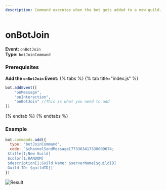 ```yaml
---
description: Command executes when the bot gets added to a new guild. 
---
```

# onBotJoin
**Event:** `onBotJoin`\
**Type:** `botJoinCommand`

### Prerequisites 
**Add the `onBotJoin` Event:**
{% tabs %} {% tab title="index.js" %}
```javascript
bot.addEvent([
    "onMessage",
    "onInteraction",
    "onBotJoin" //This is what you need to add
])
```
{% endtab %} {% endtabs %}

### Example
```javascript
bot.commands.add({
  type: "botJoinCommand",
  code: `$channelSendMessage[773363417338609674;
 $title[1;New Guild]
 $color[1;RANDOM]
 $description[1;Guild Name: $serverName[$guildID]
 Guild ID: $guildID]]`
})
```
![Result](https://user-images.githubusercontent.com/69215413/138603207-bcbba678-226d-4761-bc65-28f98992c302.png)